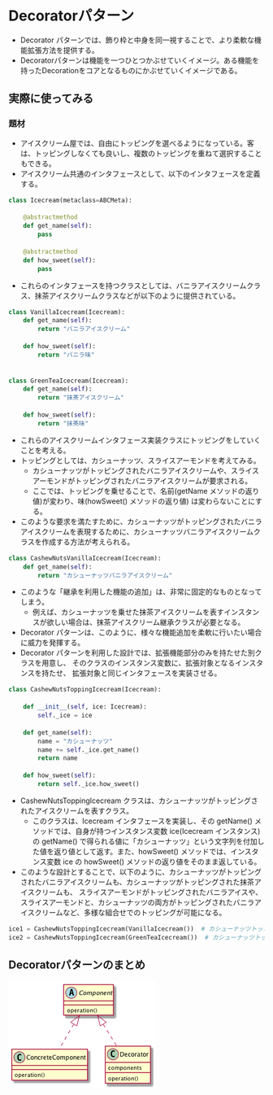 # Decoratorパターン
- Decorator パターンでは、飾り枠と中身を同一視することで、より柔軟な機能拡張方法を提供する。
- Decoratorパターンは機能を一つひとつかぶせていくイメージ。ある機能を持ったDecorationをコアとなるものにかぶせていくイメージである。

## 実際に使ってみる
### 題材
- アイスクリーム屋では、自由にトッピングを選べるようになっている。客は、トッピングしなくても良いし、複数のトッピングを重ねて選択することもできる。
- アイスクリーム共通のインタフェースとして、以下のインタフェースを定義する。

```python
class Icecream(metaclass=ABCMeta):

    @abstractmethod
    def get_name(self):
        pass

    @abstractmethod
    def how_sweet(self):
        pass

```

- これらのインタフェースを持つクラスとしては、バニラアイスクリームクラス、抹茶アイスクリームクラスなどが以下のように提供されている。

```python
class VanillaIcecream(Icecream):
    def get_name(self):
        return "バニラアイスクリーム"

    def how_sweet(self):
        return "バニラ味"


class GreenTeaIcecream(Icecream):
    def get_name(self):
        return "抹茶アイスクリーム"

    def how_sweet(self):
        return "抹茶味"
```

- これらのアイスクリームインタフェース実装クラスにトッピングをしていくことを考える。
- トッピングとしては、カシューナッツ、スライスアーモンドを考えてみる。
  - カシューナッツがトッピングされたバニラアイスクリームや、スライスアーモンドがトッピングされたバニラアイスクリームが要求される。
  - ここでは、トッピングを乗せることで、名前(getName メソッドの返り値)が変わり、味(howSweet() メソッドの返り値) は変わらないことにする。
- このような要求を満たすために、カシューナッツがトッピングされたバニラアイスクリームを表現するために、カシューナッツバニラアイスクリームクラスを作成する方法が考えられる。

```python
class CashewNutsVanillaIcecream(Icecream):
    def get_name(self):
        return "カシューナッツバニラアイスクリーム"

```

- このような「継承を利用した機能の追加」は、非常に固定的なものとなってしまう。
  - 例えば、カシューナッツを乗せた抹茶アイスクリームを表すインスタンスが欲しい場合は、抹茶アイスクリーム継承クラスが必要となる。
- Decorator パターンは、このように、様々な機能追加を柔軟に行いたい場合に威力を発揮する。
- Decorator パターンを利用した設計では、拡張機能部分のみを持たせた別クラスを用意し、 そのクラスのインスタンス変数に、拡張対象となるインスタンスを持たせ、 拡張対象と同じインタフェースを実装させる。

```python
class CashewNutsToppingIcecream(Icecream):

    def __init__(self, ice: Icecream):
        self._ice = ice

    def get_name(self):
        name = "カシューナッツ"
        name += self._ice.get_name()
        return name

    def how_sweet(self):
        return self._ice.how_sweet()
```

- CashewNutsToppingIcecream クラスは、カシューナッツがトッピングされたアイスクリームを表すクラス。
  - このクラスは、Icecream インタフェースを実装し、その getName() メソッドでは、自身が持つインスタンス変数 ice(Icecream インスタンス) の getName() で得られる値に「カシューナッツ」という文字列を付加した値を返り値として返す。また、howSweet() メソッドでは、インスタンス変数 ice の howSweet() メソッドの返り値をそのまま返している。
- このような設計とすることで、以下のように、カシューナッツがトッピングされたバニラアイスクリームも、カシューナッツがトッピングされた抹茶アイスクリームも、 スライスアーモンドがトッピングされたバニラアイスや、スライスアーモンドと、カシューナッツの両方がトッピングされたバニラアイスクリームなど、多様な組合せでのトッピングが可能になる。

```python
ice1 = CashewNutsToppingIcecream(VanillaIcecream())  # カシューナッツトッピングのバニラアイス
ice2 = CashewNutsToppingIcecream(GreenTeaIcecream())  # カシューナッツトッピングの抹茶アイス
```

## Decoratorパターンのまとめ
![class_image](./Decorator.png)
